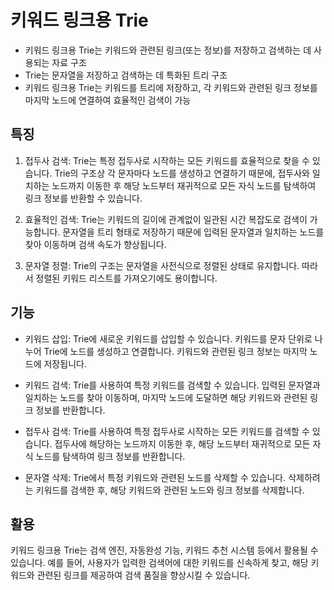 # 키워드 링크용 Trie

- 키워드 링크용 Trie는 키워드와 관련된 링크(또는 정보)를 저장하고 검색하는 데 사용되는 자료 구조
- Trie는 문자열을 저장하고 검색하는 데 특화된 트리 구조
- 키워드 링크용 Trie는 키워드를 트리에 저장하고, 각 키워드와 관련된 링크 정보를 마지막 노드에 연결하여 효율적인 검색이 가능

## 특징
1. 접두사 검색: Trie는 특정 접두사로 시작하는 모든 키워드를 효율적으로 찾을 수 있습니다. Trie의 구조상 각 문자마다 노드를 생성하고 연결하기 때문에, 접두사와 일치하는 노드까지 이동한 후 해당 노드부터 재귀적으로 모든 자식 노드를 탐색하여 링크 정보를 반환할 수 있습니다.

2. 효율적인 검색: Trie는 키워드의 길이에 관계없이 일관된 시간 복잡도로 검색이 가능합니다. 문자열을 트리 형태로 저장하기 때문에 입력된 문자열과 일치하는 노드를 찾아 이동하며 검색 속도가 향상됩니다.

3. 문자열 정렬: Trie의 구조는 문자열을 사전식으로 정렬된 상태로 유지합니다. 따라서 정렬된 키워드 리스트를 가져오기에도 용이합니다.


## 기능
- 키워드 삽입: Trie에 새로운 키워드를 삽입할 수 있습니다. 키워드를 문자 단위로 나누어 Trie에 노드를 생성하고 연결합니다. 키워드와 관련된 링크 정보는 마지막 노드에 저장됩니다.

- 키워드 검색: Trie를 사용하여 특정 키워드를 검색할 수 있습니다. 입력된 문자열과 일치하는 노드를 찾아 이동하며, 마지막 노드에 도달하면 해당 키워드와 관련된 링크 정보를 반환합니다.

- 접두사 검색: Trie를 사용하여 특정 접두사로 시작하는 모든 키워드를 검색할 수 있습니다. 접두사에 해당하는 노드까지 이동한 후, 해당 노드부터 재귀적으로 모든 자식 노드를 탐색하여 링크 정보를 반환합니다.

- 문자열 삭제: Trie에서 특정 키워드와 관련된 노드를 삭제할 수 있습니다. 삭제하려는 키워드를 검색한 후, 해당 키워드와 관련된 노드와 링크 정보를 삭제합니다.

## 활용
키워드 링크용 Trie는 검색 엔진, 자동완성 기능, 키워드 추천 시스템 등에서 활용될 수 있습니다. 예를 들어, 사용자가 입력한 검색어에 대한 키워드를 신속하게 찾고, 해당 키워드와 관련된 링크를 제공하여 검색 품질을 향상시킬 수 있습니다.